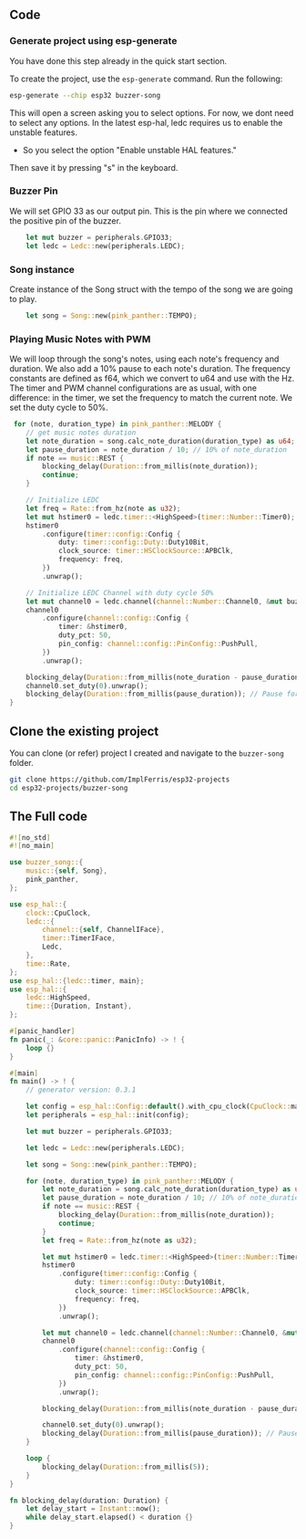 ## Code

### Generate project using esp-generate

You have done this step already in the quick start section. 

To create the project, use the `esp-generate` command. Run the following:

```sh
esp-generate --chip esp32 buzzer-song
```

This will open a screen asking you to select options. For now, we dont need to select any options. In the latest esp-hal, ledc requires us to enable the unstable features. 

- So you select the option "Enable unstable HAL features."

Then save it by pressing "s" in the keyboard.

### Buzzer Pin

We will set GPIO 33 as our output pin. This is the pin where we connected the positive pin of the buzzer.

```rust
    let mut buzzer = peripherals.GPIO33;
    let ledc = Ledc::new(peripherals.LEDC);
```

### Song instance
Create instance of the Song struct with the tempo of the song we are going to play.
```rust
    let song = Song::new(pink_panther::TEMPO);
```

### Playing Music Notes with PWM

We will loop through the song's notes, using each note's frequency and duration. We also add a 10% pause to each note's duration. The frequency constants are defined as f64, which we convert to u64 and use with the Hz. The timer and PWM channel configurations are as usual, with one difference: in the timer, we set the frequency to match the current note. We set the duty cycle to 50%.
 
```rust
 for (note, duration_type) in pink_panther::MELODY {
    // get music notes duration
    let note_duration = song.calc_note_duration(duration_type) as u64;
    let pause_duration = note_duration / 10; // 10% of note_duration
    if note == music::REST {
        blocking_delay(Duration::from_millis(note_duration));
        continue;
    }

    // Initialize LEDC
    let freq = Rate::from_hz(note as u32);
    let mut hstimer0 = ledc.timer::<HighSpeed>(timer::Number::Timer0);
    hstimer0
        .configure(timer::config::Config {
            duty: timer::config::Duty::Duty10Bit,
            clock_source: timer::HSClockSource::APBClk,
            frequency: freq,
        })
        .unwrap();

    // Initialize LEDC Channel with duty cycle 50%
    let mut channel0 = ledc.channel(channel::Number::Channel0, &mut buzzer);
    channel0
        .configure(channel::config::Config {
            timer: &hstimer0,
            duty_pct: 50,
            pin_config: channel::config::PinConfig::PushPull,
        })
        .unwrap();

    blocking_delay(Duration::from_millis(note_duration - pause_duration)); // play 90%
    channel0.set_duty(0).unwrap();
    blocking_delay(Duration::from_millis(pause_duration)); // Pause for 10%
}
```


## Clone the existing project
You can clone (or refer) project I created and navigate to the `buzzer-song` folder.

```sh
git clone https://github.com/ImplFerris/esp32-projects
cd esp32-projects/buzzer-song
```


## The Full code

```rust
#![no_std]
#![no_main]

use buzzer_song::{
    music::{self, Song},
    pink_panther,
};

use esp_hal::{
    clock::CpuClock,
    ledc::{
        channel::{self, ChannelIFace},
        timer::TimerIFace,
        Ledc,
    },
    time::Rate,
};
use esp_hal::{ledc::timer, main};
use esp_hal::{
    ledc::HighSpeed,
    time::{Duration, Instant},
};

#[panic_handler]
fn panic(_: &core::panic::PanicInfo) -> ! {
    loop {}
}

#[main]
fn main() -> ! {
    // generator version: 0.3.1

    let config = esp_hal::Config::default().with_cpu_clock(CpuClock::max());
    let peripherals = esp_hal::init(config);

    let mut buzzer = peripherals.GPIO33;

    let ledc = Ledc::new(peripherals.LEDC);

    let song = Song::new(pink_panther::TEMPO);

    for (note, duration_type) in pink_panther::MELODY {
        let note_duration = song.calc_note_duration(duration_type) as u64;
        let pause_duration = note_duration / 10; // 10% of note_duration
        if note == music::REST {
            blocking_delay(Duration::from_millis(note_duration));
            continue;
        }
        let freq = Rate::from_hz(note as u32);

        let mut hstimer0 = ledc.timer::<HighSpeed>(timer::Number::Timer0);
        hstimer0
            .configure(timer::config::Config {
                duty: timer::config::Duty::Duty10Bit,
                clock_source: timer::HSClockSource::APBClk,
                frequency: freq,
            })
            .unwrap();

        let mut channel0 = ledc.channel(channel::Number::Channel0, &mut buzzer);
        channel0
            .configure(channel::config::Config {
                timer: &hstimer0,
                duty_pct: 50,
                pin_config: channel::config::PinConfig::PushPull,
            })
            .unwrap();

        blocking_delay(Duration::from_millis(note_duration - pause_duration)); // play 90%

        channel0.set_duty(0).unwrap();
        blocking_delay(Duration::from_millis(pause_duration)); // Pause for 10%
    }

    loop {
        blocking_delay(Duration::from_millis(5));
    }
}

fn blocking_delay(duration: Duration) {
    let delay_start = Instant::now();
    while delay_start.elapsed() < duration {}
}
```

